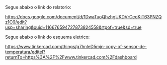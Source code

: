 Segue abaixo o link do relatorio:

https://docs.google.com/document/d/1DwaTuoQhzhgUKDVrCeoKiT63PNZQz1O9/edit?usp=sharing&ouid=116676594727873824558&rtpof=true&sd=true

Segue abaixo o link do esquema eletrico: 

https://www.tinkercad.com/things/g7hnIeD5mjn-copy-of-sensor-de-temperatura/editel?returnTo=https%3A%2F%2Fwww.tinkercad.com%2Fdashboard
